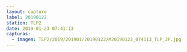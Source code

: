 ```yaml
---
layout: capture
label: 20190122
station: TLP2
date: 2019-01-23 07:41:13
capturas:
  - imagem: TLP2/2019/201901/20190122/M20190123_074113_TLP_2P.jpg
---
```

